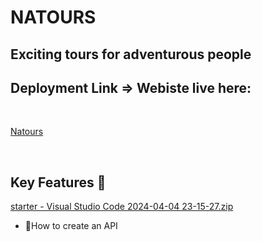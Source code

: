 # NATOURS
## Exciting tours for adventurous people

## Deployment Link =>  Webiste live here:

<br>

[Natours]((https://natours-production-3e5c.up.railway.app/))

<br>

## Key Features 📝



[starter - Visual Studio Code 2024-04-04 23-15-27.zip](https://github.com/Islamosama1/Natours/files/14890716/starter.-.Visual.Studio.Code.2024-04-04.23-15-27.zip)


- 📃How to create an API
